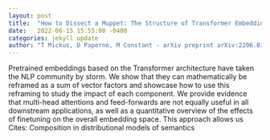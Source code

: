 ```yaml
---
layout: post
title:  "How to Dissect a Muppet: The Structure of Transformer Embedding Spaces"
date:   2022-06-15 15:55:00 -0400
categories: jekyll update
author: "T Mickus, D Paperno, M Constant - arXiv preprint arXiv:2206.03529, 2022"
---
```

Pretrained embeddings based on the Transformer architecture have taken the NLP community by storm. We show that they can mathematically be reframed as a sum of vector factors and showcase how to use this reframing to study the impact of each component. We provide evidence that multi-head attentions and feed-forwards are not equally useful in all downstream applications, as well as a quantitative overview of the effects of finetuning on the overall embedding space. This approach allows us 
Cites: Composition in distributional models of semantics